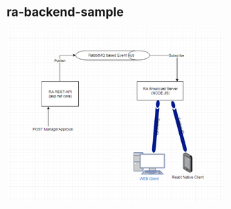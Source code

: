 # ra-backend-sample
![Alt text](https://github.com/orenjuster/ra-backend-sample/blob/master/Flow.PNG?raw=true "Title")
